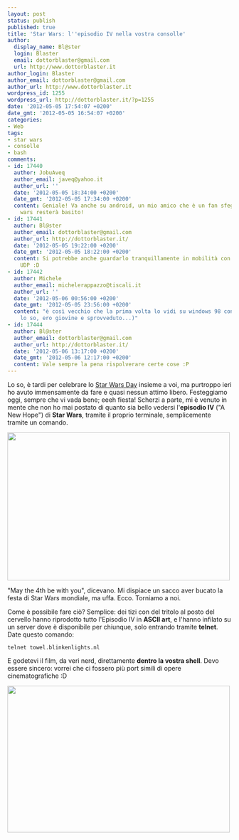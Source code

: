 ```yaml
---
layout: post
status: publish
published: true
title: 'Star Wars: l''episodio IV nella vostra consolle'
author:
  display_name: Bl@ster
  login: Blaster
  email: dottorblaster@gmail.com
  url: http://www.dottorblaster.it
author_login: Blaster
author_email: dottorblaster@gmail.com
author_url: http://www.dottorblaster.it
wordpress_id: 1255
wordpress_url: http://dottorblaster.it/?p=1255
date: '2012-05-05 17:54:07 +0200'
date_gmt: '2012-05-05 16:54:07 +0200'
categories:
- Web
tags:
- star wars
- consolle
- bash
comments:
- id: 17440
  author: JobuAveq
  author_email: javeq@yahoo.it
  author_url: ''
  date: '2012-05-05 18:34:00 +0200'
  date_gmt: '2012-05-05 17:34:00 +0200'
  content: Geniale! Va anche su android, un mio amico che è un fan sfegatato di star
    wars resterà basito!
- id: 17441
  author: Bl@ster
  author_email: dottorblaster@gmail.com
  author_url: http://dottorblaster.it/
  date: '2012-05-05 19:22:00 +0200'
  date_gmt: '2012-05-05 18:22:00 +0200'
  content: Si potrebbe anche guardarlo tranquillamente in mobilità con un telnet over
    UDP :D
- id: 17442
  author: Michele
  author_email: michelerappazzo@tiscali.it
  author_url: ''
  date: '2012-05-06 00:56:00 +0200'
  date_gmt: '2012-05-05 23:56:00 +0200'
  content: "è così vecchio che la prima volta lo vidi su windows 98 con putty (sì,
    lo so, ero giovine e sprovveduto...)"
- id: 17444
  author: Bl@ster
  author_email: dottorblaster@gmail.com
  author_url: http://dottorblaster.it/
  date: '2012-05-06 13:17:00 +0200'
  date_gmt: '2012-05-06 12:17:00 +0200'
  content: Vale sempre la pena rispolverare certe cose :P
---
```

<p>Lo so, è tardi per celebrare lo <a href="http://it.wikipedia.org/wiki/Star_Wars_Day">Star Wars Day</a> insieme a voi, ma purtroppo ieri ho avuto immensamente da fare e quasi nessun attimo libero. Festeggiamo oggi, sempre che vi vada bene; eeeh fiesta! Scherzi a parte, mi è venuto in mente che non ho mai postato di quanto sia bello vedersi l'<strong>episodio IV</strong> ("A New Hope") di <strong>Star Wars</strong>, tramite il proprio terminale, semplicemente tramite un comando.</p>
<p><img class="aligncenter" title="Star Wars" src="http://farm3.staticflickr.com/2478/3842546304_8c18b824ea.jpg" alt="" width="500" height="333" /></p>
<p>"May the 4th be with you", dicevano. Mi dispiace un sacco aver bucato la festa di Star Wars mondiale, ma uffa. Ecco. Torniamo a noi.</p>
<p>Come è possibile fare ciò? Semplice: dei tizi con del tritolo al posto del cervello hanno riprodotto tutto l'Episodio IV in <strong>ASCII art</strong>, e l'hanno infilato su un server dove è disponibile per chiunque, solo entrando tramite <strong>telnet</strong>. Date questo comando:</p>
<p><code>telnet towel.blinkenlights.nl</code></p>
<p>E godetevi il film, da veri nerd, direttamente <strong>dentro la vostra shell</strong>. Devo essere sincero: vorrei che ci fossero più port simili di opere cinematografiche :D</p>
<p><img class="aligncenter" title="A New Hope consolle version" src="http://i50.tinypic.com/33ek93b.png" alt="" width="500" height="330" /></p>
